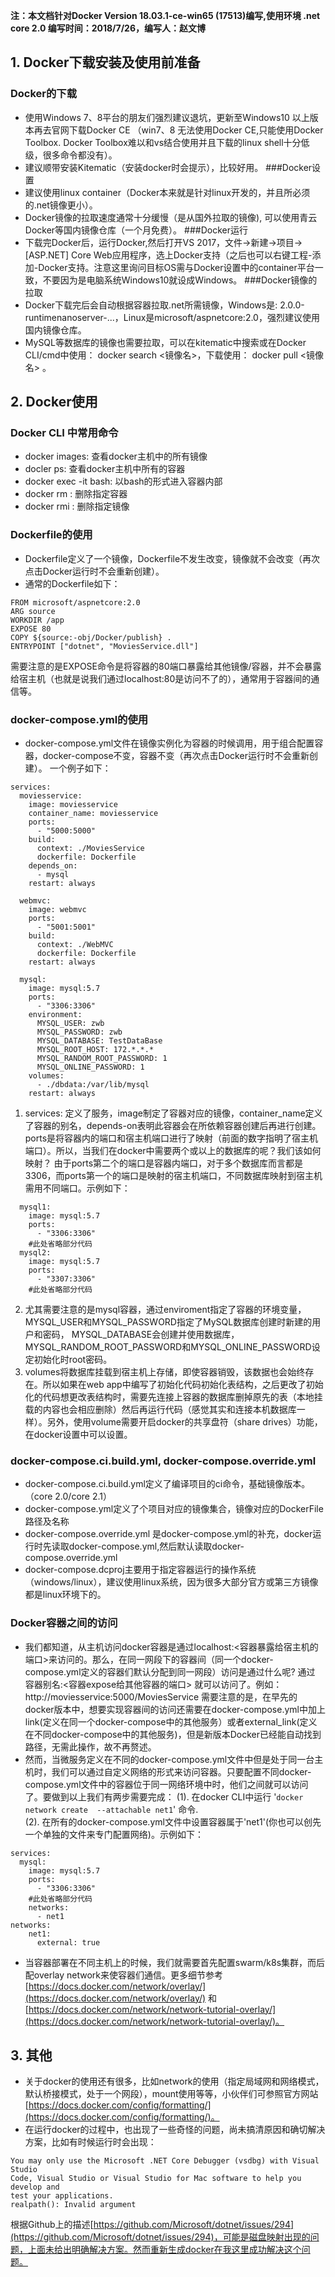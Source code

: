 **注：本文档针对Docker Version 18.03.1-ce-win65 (17513)编写,使用环境 .net core 2.0 编写时间：2018/7/26，编写人：赵文博**
## 1. Docker下载安装及使用前准备
### Docker的下载
- 使用Windows 7、8平台的朋友们强烈建议退坑，更新至Windows10 以上版本再去官网下载Docker CE （win7、8 无法使用Docker CE,只能使用Docker Toolbox. Docker Toolbox难以和vs结合使用并且下载的linux shell十分低级，很多命令都没有）。
- 建议顺带安装Kitematic（安装docker时会提示），比较好用。
###Docker设置
- 建议使用linux container（Docker本来就是针对linux开发的，并且所必须的.net镜像更小）。
- Docker镜像的拉取速度通常十分缓慢（是从国外拉取的镜像), 可以使用青云Docker等国内镜像仓库（一个月免费）。
###Docker运行
- 下载完Docker后，运行Docker,然后打开VS 2017，文件->新建->项目->[ASP.NET] Core Web应用程序，选上Docker支持（之后也可以右键工程-添加-Docker支持。注意这里询问目标OS需与Docker设置中的container平台一致，不要因为是电脑系统Windows10就设成Windows。
###Docker镜像的拉取
- Docker下载完后会自动根据容器拉取.net所需镜像，Windows是: 2.0.0-runtimenanoserver-...，Linux是microsoft/aspnetcore:2.0，强烈建议使用国内镜像仓库。
- MySQL等数据库的镜像也需要拉取，可以在kitematic中搜索或在Docker CLI/cmd中使用： docker search <镜像名>，下载使用： docker pull <镜像名> 。
 ## 2. Docker使用
### Docker CLI 中常用命令
- docker images: 查看docker主机中的所有镜像
- docler ps: 查看docker主机中所有的容器
- docker  exec -it <container id> bash: 以bash的形式进入容器内部
- docker rm <container id>: 删除指定容器
- docker rmi <image id>: 删除指定镜像
### Dockerfile的使用
- Dockerfile定义了一个镜像，Dockerfile不发生改变，镜像就不会改变（再次点击Docker运行时不会重新创建）。
- 通常的Dockerfile如下：
```
FROM microsoft/aspnetcore:2.0
ARG source
WORKDIR /app
EXPOSE 80
COPY ${source:-obj/Docker/publish} .
ENTRYPOINT ["dotnet", "MoviesService.dll"]
```
需要注意的是EXPOSE命令是将容器的80端口暴露给其他镜像/容器，并不会暴露给宿主机（也就是说我们通过localhost:80是访问不了的），通常用于容器间的通信等。
### docker-compose.yml的使用
- docker-compose.yml文件在镜像实例化为容器的时候调用，用于组合配置容器，docker-compose不变，容器不变（再次点击Docker运行时不会重新创建）。
一个例子如下：
```
services:
  moviesservice:
    image: moviesservice
    container_name: moviesservice
    ports:
      - "5000:5000"
    build:
      context: ./MoviesService
      dockerfile: Dockerfile
    depends_on:
      - mysql
    restart: always

  webmvc:
    image: webmvc   
    ports:
      - "5001:5001"
    build:
      context: ./WebMVC
      dockerfile: Dockerfile
    restart: always

  mysql:
    image: mysql:5.7
    ports: 
      - "3306:3306"
    environment:
      MYSQL_USER: zwb
      MYSQL_PASSWORD: zwb
      MYSQL_DATABASE: TestDataBase
      MYSQL_ROOT_HOST: 172.*.*.*
      MYSQL_RANDOM_ROOT_PASSWORD: 1
      MYSQL_ONLINE_PASSWORD: 1
    volumes:
      - ./dbdata:/var/lib/mysql
    restart: always
```
 1. services: 定义了服务，image制定了容器对应的镜像，container_name定义了容器的别名，depends-on表明此容器会在所依赖容器创建后再进行创建。ports是将容器内的端口和宿主机端口进行了映射（前面的数字指明了宿主机端口）。所以，当我们在docker中需要两个或以上的数据库的呢？我们该如何映射？
由于ports第二个的端口是容器内端口，对于多个数据库而言都是3306，而ports第一个的端口是映射的宿主机端口，不同数据库映射到宿主机需用不同端口。示例如下：
```
  mysql1:
    image: mysql:5.7
    ports: 
      - "3306:3306"
    #此处省略部分代码
  mysql2:
    image: mysql:5.7
    ports: 
      - "3307:3306"
    #此处省略部分代码
```
 2. 尤其需要注意的是mysql容器，通过enviroment指定了容器的环境变量，MYSQL_USER和MYSQL_PASSWORD指定了MySQL数据库创建时新建的用户和密码， MYSQL_DATABASE会创建并使用数据库，  MYSQL_RANDOM_ROOT_PASSWORD和MYSQL_ONLINE_PASSWORD设定初始化时root密码。
 3. volumes将数据库挂载到宿主机上存储，即使容器销毁，该数据也会始终存在。所以如果在web app中编写了初始化代码初始化表结构，之后更改了初始化的代码想更改表结构时，需要先连接上容器的数据库删掉原先的表（本地挂载的内容也会相应删除）然后再运行代码（感觉其实和连接本机数据库一样）。另外，使用volume需要开启docker的共享盘符（share drives）功能，在docker设置中可以设置。
### docker-compose.ci.build.yml, docker-compose.override.yml
- docker-compose.ci.build.yml定义了编译项目的ci命令，基础镜像版本。（core 2.0/core 2.1）
- docker-compose.yml定义了个项目对应的镜像集合，镜像对应的DockerFile路径及名称
- docker-compose.override.yml 是docker-compose.yml的补充，docker运行时先读取docker-compose.yml,然后默认读取docker-compose.override.yml
- docker-compose.dcproj主要用于指定容器运行的操作系统（windows/linux），建议使用linux系统，因为很多大部分官方或第三方镜像都是linux环境下的。
### Docker容器之间的访问
- 我们都知道，从主机访问docker容器是通过localhost:<容器暴露给宿主机的端口>来访问的。那么，在同一网段下的容器间（同一个docker-compose.yml定义的容器们默认分配到同一网段）访问是通过什么呢? 通过 容器别名:<容器expose给其他容器的端口> 就可以访问了。例如：
http://moviesservice:5000/MoviesService
需要注意的是，在早先的docker版本中，想要实现容器间的访问还需要在docker-compose.yml中加上link(定义在同一个docker-compose中的其他服务）或者external_link(定义在不同docker-compose中的其他服务)，但是新版本Docker已经能自动找到路径，无需此操作，故不再赘述。
- 然而，当微服务定义在不同的docker-compose.yml文件中但是处于同一台主机时，我们可以通过自定义网络的形式来访问容器。只要配置不同docker-compose.yml文件中的容器位于同一网络环境中时，他们之间就可以访问了。要做到以上我们有两步需要完成：
(1). 在docker CLI中运行 '`docker network create  --attachable net1`' 命令.  
(2). 在所有的docker-compose.yml文件中设置容器属于'net1'(你也可以创先一个单独的文件来专门配置网络)。示例如下：
```
services:
  mysql:
    image: mysql:5.7
    ports: 
      - "3306:3306"
    #此处省略部分代码
    networks:
      - net1
networks:
    net1:
      external: true
```
- 当容器部署在不同主机上的时候，我们就需要首先配置swarm/k8s集群，而后配overlay network来使容器们通信。更多细节参考 [https://docs.docker.com/network/overlay/](https://docs.docker.com/network/overlay/) 和 [https://docs.docker.com/network/network-tutorial-overlay/](https://docs.docker.com/network/network-tutorial-overlay/)。
## 3. 其他
- 关于docker的使用还有很多，比如network的使用（指定局域网和网络模式，默认桥接模式，处于一个网段），mount使用等等，小伙伴们可参照官方网站[https://docs.docker.com/config/formatting/](https://docs.docker.com/config/formatting/)。
- 在运行docker的过程中，也出现了一些奇怪的问题，尚未搞清原因和确切解决方案，比如有时候运行时会出现：
```
You may only use the Microsoft .NET Core Debugger (vsdbg) with Visual Studio
Code, Visual Studio or Visual Studio for Mac software to help you develop and
test your applications.
realpath(): Invalid argument
```
根据Github上的描述[https://github.com/Microsoft/dotnet/issues/294](https://github.com/Microsoft/dotnet/issues/294)，可能是磁盘映射出现的问题，上面未给出明确解决方案。然而重新生成docker在我这里成功解决这个问题。

</br>
</br>

